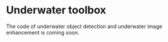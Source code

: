 # Underwater toolbox

The code of underwater object detection and underwater image enhancement is coming soon.
